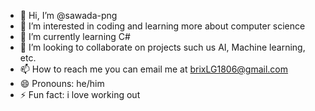- 👋 Hi, I’m @sawada-png
- 👀 I’m interested in coding and learning more about computer science
- 🌱 I’m currently learning C#
- 💞️ I’m looking to collaborate on projects such us AI, Machine learning, etc.
- 📫 How to reach me you can email me at brixLG1806@gmail.com 
- 😄 Pronouns: he/him
- ⚡ Fun fact: i love working out 

<!---
sawada-png/sawada-png is a ✨ special ✨ repository because its `README.md` (this file) appears on your GitHub profile.
You can click the Preview link to take a look at your changes.
--->
